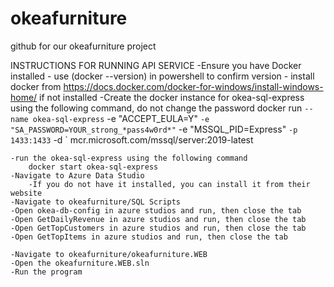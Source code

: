 # okeafurniture
github for our okeafurniture project


INSTRUCTIONS FOR RUNNING API SERVICE
	-Ensure you have Docker installed
		- use (docker --version) in powershell to confirm version
		- install docker from https://docs.docker.com/docker-for-windows/install-windows-home/ if not installed
	-Create the docker instance for okea-sql-express using the following command, do not change the password
		docker run `
		--name okea-sql-express `
		-e "ACCEPT_EULA=Y" `
		-e "SA_PASSWORD=YOUR_strong_*pass4w0rd*" `
		-e "MSSQL_PID=Express" `
		-p 1433:1433 `
		-d `
		mcr.microsoft.com/mssql/server:2019-latest

	-run the okea-sql-express using the following command
		docker start okea-sql-express
	-Navigate to Azure Data Studio
		-If you do not have it installed, you can install it from their website
	-Navigate to okeafurniture/SQL Scripts
	-Open okea-db-config in azure studios and run, then close the tab
	-Open GetDailyRevenue in azure studios and run, then close the tab
	-Open GetTopCustomers in azure studios and run, then close the tab
	-Open GetTopItems in azure studios and run, then close the tab

	-Navigate to okeafurniture/okeafurniture.WEB
	-Open the okeafurniture.WEB.sln
	-Run the program
